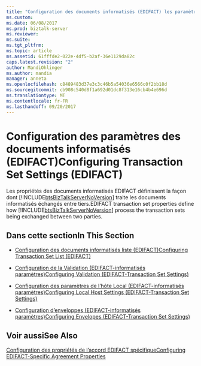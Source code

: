 ```yaml
---
title: "Configuration des documents informatisés (EDIFACT) les paramètres | Documents Microsoft"
ms.custom: 
ms.date: 06/08/2017
ms.prod: biztalk-server
ms.reviewer: 
ms.suite: 
ms.tgt_pltfrm: 
ms.topic: article
ms.assetid: 61fffde2-022e-4df5-b2af-36e1129da82c
caps.latest.revision: "2"
author: MandiOhlinger
ms.author: mandia
manager: anneta
ms.openlocfilehash: c8489483d37e3c3c46b5a54036e6566c0f2bb18d
ms.sourcegitcommit: cb908c540d8f1a692d01dc8f313e16cb4b4e696d
ms.translationtype: MT
ms.contentlocale: fr-FR
ms.lasthandoff: 09/20/2017
---
```

# <a name="configuring-transaction-set-settings-edifact"></a><span data-ttu-id="f3b41-102">Configuration des paramètres des documents informatisés (EDIFACT)</span><span class="sxs-lookup"><span data-stu-id="f3b41-102">Configuring Transaction Set Settings (EDIFACT)</span></span>
<span data-ttu-id="f3b41-103">Les propriétés des documents informatisés EDIFACT définissent la façon dont [!INCLUDE[btsBizTalkServerNoVersion](../includes/btsbiztalkservernoversion-md.md)] traite les documents informatisés échangés entre tiers.</span><span class="sxs-lookup"><span data-stu-id="f3b41-103">EDIFACT transaction set properties define how [!INCLUDE[btsBizTalkServerNoVersion](../includes/btsbiztalkservernoversion-md.md)] process the transaction sets being exchanged between two parties.</span></span>  
  
## <a name="in-this-section"></a><span data-ttu-id="f3b41-104">Dans cette section</span><span class="sxs-lookup"><span data-stu-id="f3b41-104">In This Section</span></span>  
  
-   [<span data-ttu-id="f3b41-105">Configuration des documents informatisés liste (EDIFACT)</span><span class="sxs-lookup"><span data-stu-id="f3b41-105">Configuring Transaction Set List (EDIFACT)</span></span>](../core/configuring-transaction-set-list-edifact.md)  
  
-   [<span data-ttu-id="f3b41-106">Configuration de la Validation (EDIFACT-informatisés paramètres)</span><span class="sxs-lookup"><span data-stu-id="f3b41-106">Configuring Validation (EDIFACT-Transaction Set Settings)</span></span>](../core/configuring-validation-edifact-transaction-set-settings.md)  
  
-   [<span data-ttu-id="f3b41-107">Configuration des paramètres de l’hôte Local (EDIFACT-informatisés paramètres)</span><span class="sxs-lookup"><span data-stu-id="f3b41-107">Configuring Local Host Settings (EDIFACT-Transaction Set Settings)</span></span>](../core/configuring-local-host-settings-edifact-transaction-set-settings.md)  
  
-   [<span data-ttu-id="f3b41-108">Configuration d’enveloppes (EDIFACT-informatisés paramètres)</span><span class="sxs-lookup"><span data-stu-id="f3b41-108">Configuring Envelopes (EDIFACT-Transaction Set Settings)</span></span>](../core/configuring-envelopes-edifact-transaction-set-settings.md)  
  
## <a name="see-also"></a><span data-ttu-id="f3b41-109">Voir aussi</span><span class="sxs-lookup"><span data-stu-id="f3b41-109">See Also</span></span>  
 [<span data-ttu-id="f3b41-110">Configuration des propriétés de l’accord EDIFACT spécifique</span><span class="sxs-lookup"><span data-stu-id="f3b41-110">Configuring EDIFACT-Specific Agreement Properties</span></span>](../core/configuring-edifact-specific-agreement-properties.md)